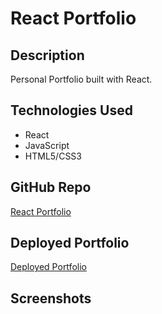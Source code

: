 # React Portfolio

## Description
Personal Portfolio built with React.

## Technologies Used
- React
- JavaScript
- HTML5/CSS3

## GitHub Repo
[React Portfolio]()

## Deployed Portfolio
[Deployed Portfolio]()

## Screenshots
![]()